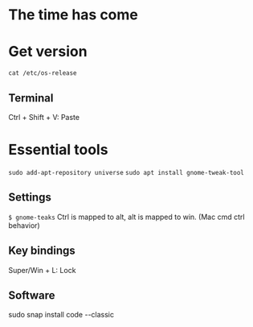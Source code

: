 # The time has come

# Get version
`cat /etc/os-release`

## Terminal
Ctrl + Shift + V: Paste

# Essential tools
`sudo add-apt-repository universe`
`sudo apt install gnome-tweak-tool`

## Settings
`$ gnome-teaks`
Ctrl is mapped to alt, alt is mapped to win. (Mac cmd ctrl behavior)

## Key bindings
Super/Win + L: Lock

## Software
sudo snap install code --classic

